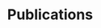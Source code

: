 ---
# Page title
title: Publications
# Page type - we want a landing page (such as a homepage)
type: landing

design:
  # Default section spacing
  spacing: "2rem"

# Your landing page sections - add as many different content blocks as you like
sections:
  - block: markdown
    content:
      title: Publications
      text: ''
    design:
      show_title: true
      columns: '1'

  - block: features
    content:
      title: Generative AI Curriculum Introductory Brochure
      subtitle: This work is conducted under the CUHK Jockey Club AI for the Future Project
      text: A supplementary chapter of pre-tertiary AI education framework on Generative AI for Hong Kong


  - block: features
    content:
      title: Newspaper Articles
      items:
        - name: 生成式AI惹爭議 原創版權難界定
          description: This work is conducted under the CUHK Jockey Club AI for the Future Project - [Read more](https://dw-media.tkww.hk/epaper/wwp/20231115/a17-1115.pdf)
        - name: 雲端運算結合AI 加速迎接智能時代
          description: This work is conducted under the CUHK Jockey Club AI for the Future Project - [Read more](https://dw-media.tkww.hk/epaper/wwp/20231115/a17-1115.pdf)
        - name: 伺服器過度耗能 AI如何環保發展
          description: Summary of Article 3. [Read more](https://www.example.com/article3)
        - name: AI難以取代人類 未來發展仍可期
          description: Summary of Article 4. [Read more](https://www.example.com/article4)
        - name: AI檢測腦退化 影「眼底相」價廉便捷
          description: Summary of Article 5. [Read more](https://www.example.com/article5)
        - name: AI面試官析特徵 戴頭巾添親和
          description: Summary of Article 6. [Read more](https://www.example.com/article6)
        - name: AI代理自動規劃 工作生活更便捷
          description: Summary of Article 7. [Read more](https://www.example.com/article7)
        - name: Article 8
          description: Summary of Article 8. [Read more](https://www.example.com/article8)
        - name: Article 9
          description: Summary of Article 9. [Read more](https://www.example.com/article9)
        - name: Article 10
          description: Summary of Article 10. [Read more](https://www.example.com/article10)
---